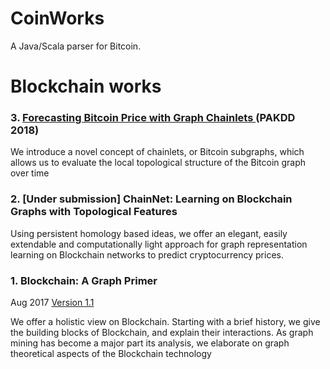 # CoinWorks

A Java/Scala parser for Bitcoin.


<h1>Blockchain works</h1>
  
  <h3>3. <a href = "http://cakcora.github.io/blockchain/576.pdf">Forecasting Bitcoin Price with Graph Chainlets </a> (PAKDD 2018) </h3>
  <p>We introduce a novel concept of chainlets, or Bitcoin subgraphs, which allows us to evaluate the local topological structure of the Bitcoin graph over time</p>

  <h3>2. [Under submission] ChainNet: Learning on Blockchain Graphs with Topological Features</h3>
  <p>Using persistent homology based ideas, we offer an elegant, easily extendable and computationally light approach for graph representation learning on Blockchain networks to predict cryptocurrency prices.</p>

  <h3>1. Blockchain: A Graph Primer</h3>
  <p>Aug 2017 <a href = "http://cakcora.github.io/blockchain/blockchainsurvey1_1.pdf">Version 1.1</a></p>
  <p>We offer a holistic view on Blockchain. Starting with a brief history, we give the building blocks of Blockchain,
and explain their interactions. As graph mining has become a major part its analysis, we elaborate on graph theoretical
aspects of the Blockchain technology</p>
